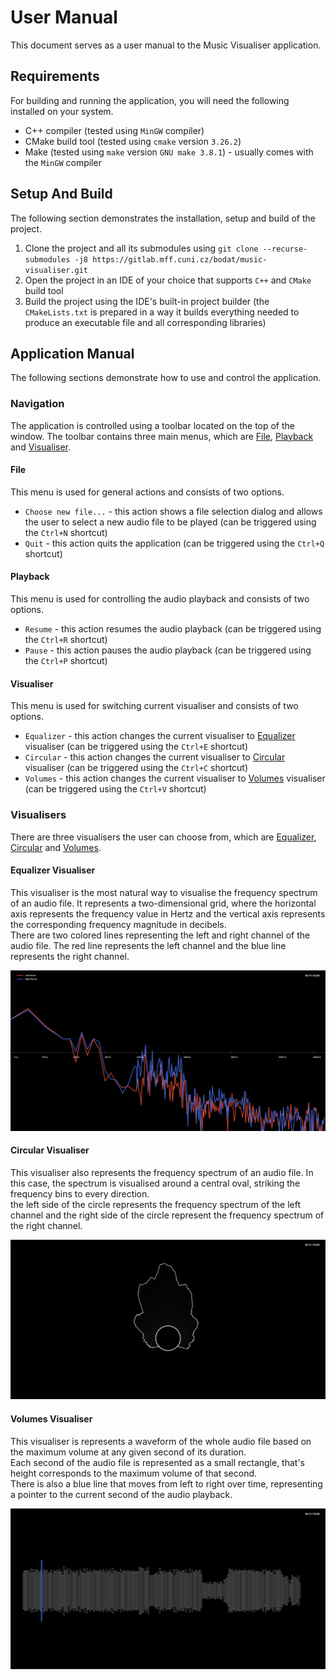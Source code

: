 # User Manual
This document serves as a user manual to the Music Visualiser application.

## Requirements
For building and running the application, you will need the following installed on your system.

- C++ compiler (tested using `MinGW` compiler)
- CMake build tool (tested using `cmake` version `3.26.2`)
- Make (tested using `make` version `GNU make 3.8.1`) - usually comes with the `MinGW` compiler

## Setup And Build
The following section demonstrates the installation, setup and build of the project.

1. Clone the project and all its submodules using `git clone --recurse-submodules -j8 https://gitlab.mff.cuni.cz/bodat/music-visualiser.git`
2. Open the project in an IDE of your choice that supports `C++` and `CMake` build tool
3. Build the project using the IDE's built-in project builder (the `CMakeLists.txt` is prepared in a way it builds everything needed to produce an executable file and all corresponding libraries)

## Application Manual
The following sections demonstrate how to use and control the application.

### Navigation
The application is controlled using a toolbar located on the top of the window.
The toolbar contains three main menus, which are [File](#file), [Playback](#playback) and [Visualiser](#visualiser).

#### File
This menu is used for general actions and consists of two options.
- `Choose new file...` - this action shows a file selection dialog and allows the user to select a new audio file to be played (can be triggered using the `Ctrl+N` shortcut)
- `Quit` - this action quits the application (can be triggered using the `Ctrl+Q` shortcut)

#### Playback
This menu is used for controlling the audio playback and consists of two options.
- `Resume` - this action resumes the audio playback (can be triggered using the `Ctrl+R` shortcut)
- `Pause` - this action pauses the audio playback (can be triggered using the `Ctrl+P` shortcut)

#### Visualiser
This menu is used for switching current visualiser and consists of two options.
- `Equalizer` - this action changes the current visualiser to [Equalizer](#equalizer-visualiser) visualiser (can be triggered using the `Ctrl+E` shortcut)
- `Circular` - this action changes the current visualiser to [Circular](#circular-visualiser) visualiser (can be triggered using the `Ctrl+C` shortcut)
- `Volumes` - this action changes the current visualiser to [Volumes](#volumes-visualiser) visualiser (can be triggered using the `Ctrl+V` shortcut)

### Visualisers
There are three visualisers the user can choose from, which are [Equalizer](#equalizer-visualiser), [Circular](#circular-visualiser) and [Volumes](#volumes-visualiser).

#### Equalizer Visualiser
This visualiser is the most natural way to visualise the frequency spectrum of an audio file. It represents a two-dimensional grid, where the horizontal axis represents the frequency value in Hertz and the vertical axis represents the corresponding frequency magnitude in decibels. \
There are two colored lines representing the left and right channel of the audio file. The red line represents the left channel and the blue line represents the right channel.

![Equalizer Visualiser](/docs/visualiser-equalizer.png)

#### Circular Visualiser
This visualiser also represents the frequency spectrum of an audio file. In this case, the spectrum is visualised around a central oval, striking the frequency bins to every direction. \
the left side of the circle represents the frequency spectrum of the left channel and the right side of the circle represent the frequency spectrum of the right channel.

![Circular Visualiser](/docs/visualiser-circular.png)

#### Volumes Visualiser
This visualiser is represents a waveform of the whole audio file based on the maximum volume at any given second of its duration. \
Each second of the audio file is represented as a small rectangle, that's height corresponds to the maximum volume of that second. \
There is also a blue line that moves from left to right over time, representing a pointer to the current second of the audio playback.

![Volumes Visualiser](/docs/visualiser-volumes.png)